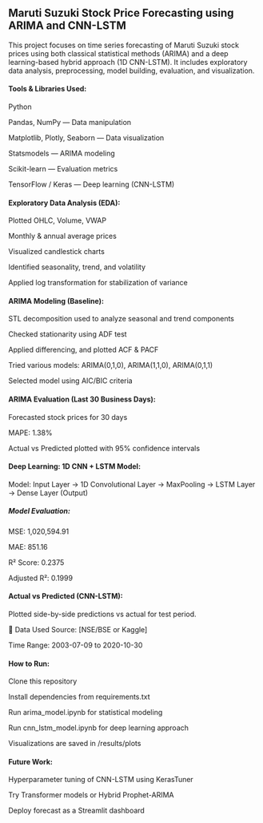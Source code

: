 ## Maruti Suzuki Stock Price Forecasting using ARIMA and CNN-LSTM

This project focuses on time series forecasting of Maruti Suzuki stock prices using both classical statistical methods (ARIMA) and a deep learning-based hybrid approach (1D CNN-LSTM). It includes exploratory data analysis, preprocessing, model building, evaluation, and visualization.

#### Tools & Libraries Used:

Python

Pandas, NumPy — Data manipulation

Matplotlib, Plotly, Seaborn — Data visualization

Statsmodels — ARIMA modeling

Scikit-learn — Evaluation metrics

TensorFlow / Keras — Deep learning (CNN-LSTM)

#### Exploratory Data Analysis (EDA):

Plotted OHLC, Volume, VWAP

Monthly & annual average prices

Visualized candlestick charts

Identified seasonality, trend, and volatility

Applied log transformation for stabilization of variance

#### ARIMA Modeling (Baseline):

STL decomposition used to analyze seasonal and trend components

Checked stationarity using ADF test

Applied differencing, and plotted ACF & PACF

Tried various models: ARIMA(0,1,0), ARIMA(1,1,0), ARIMA(0,1,1)

Selected model using AIC/BIC criteria

#### ARIMA Evaluation (Last 30 Business Days):

Forecasted stock prices for 30 days

MAPE: 1.38%

Actual vs Predicted plotted with 95% confidence intervals

#### Deep Learning: 1D CNN + LSTM Model:

Model:
Input Layer
→ 1D Convolutional Layer
→ MaxPooling
→ LSTM Layer
→ Dense Layer (Output)


##### Model Evaluation:

MSE: 1,020,594.91

MAE: 851.16

R² Score: 0.2375

Adjusted R²: 0.1999

#### Actual vs Predicted (CNN-LSTM):

Plotted side-by-side predictions vs actual for test period.

📅 Data Used
Source: [NSE/BSE or Kaggle]

Time Range: 2003-07-09 to 2020-10-30

#### How to Run:
Clone this repository

Install dependencies from requirements.txt

Run arima_model.ipynb for statistical modeling

Run cnn_lstm_model.ipynb for deep learning approach

Visualizations are saved in /results/plots

#### Future Work:
Hyperparameter tuning of CNN-LSTM using KerasTuner

Try Transformer models or Hybrid Prophet-ARIMA

Deploy forecast as a Streamlit dashboard

